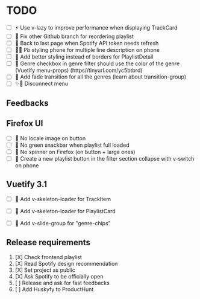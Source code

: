 # TODO

- [ ] ⚡️ Use v-lazy to improve performance when displaying TrackCard
- [ ] 🚧 Fix other Github branch for reordering playlist
- [ ] 🚧 Back to last page when Spotify API token needs refresh
- [ ] 🚧🎨 Pb styling phone for multiple line description on phone
- [ ] 🎨 Add better styling instead of borders for PlaylistDetail
- [ ] 🎨 Genre checkbox in genre filter should use the color of the genre (Vuetify menu-props) (https//tinyurl.com/yc5btbrd)
- [ ] 🎨 Add fade transition for all the genres (learn about transition-group)
- [ ] ✨🎨 Disconnect menu

## Feedbacks

## Firefox UI

- [ ] 🎨 No locale image on button
- [ ] 🎨 No green snackbar when playlist full loaded
- [ ] 🎨 No spinner on Firefox (on button + large ones)
- [ ] 🎨 Create a new playlist button in the filter section collapse with v-switch on phone

## Vuetify 3.1

- [ ] 🎨 Add v-skeleton-loader for TrackItem
- [ ] 🎨 Add v-skeleton-loader for PlaylistCard
- [ ] 🎨 Add v-slide-group for "genre-chips"


## Release requirements

1. [X] Check frontend playlist
2. [X] Read Spotify design recommendation
3. [X] Set project as public
4. [X] Ask Spotify to be officially open
5. [ ] Release and ask for fast feedbacks
6. [ ] Add Huskyfy to ProductHunt
